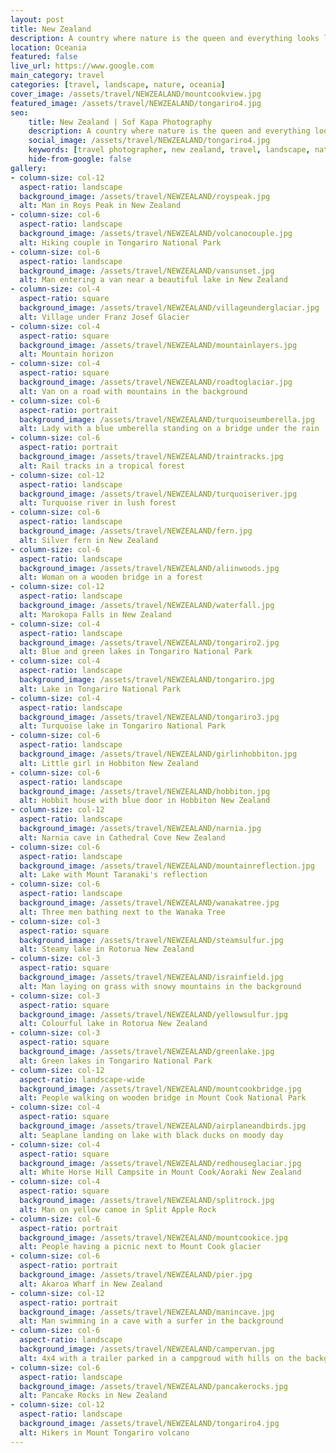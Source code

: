 ```yaml
---
layout: post
title: New Zealand
description: A country where nature is the queen and everything looks like a painting
location: Oceania
featured: false
live_url: https://www.google.com
main_category: travel
categories: [travel, landscape, nature, oceania]
cover_image: /assets/travel/NEWZEALAND/mountcookview.jpg
featured_image: /assets/travel/NEWZEALAND/tongariro4.jpg
seo:
    title: New Zealand | Sof Kapa Photography
    description: A country where nature is the queen and everything looks like a painting
    social_image: /assets/travel/NEWZEALAND/tongariro4.jpg
    keywords: [travel photographer, new zealand, travel, landscape, nature, oceania]
    hide-from-google: false 
gallery:
- column-size: col-12
  aspect-ratio: landscape
  background_image: /assets/travel/NEWZEALAND/royspeak.jpg
  alt: Man in Roys Peak in New Zealand
- column-size: col-6
  aspect-ratio: landscape
  background_image: /assets/travel/NEWZEALAND/volcanocouple.jpg
  alt: Hiking couple in Tongariro National Park
- column-size: col-6
  aspect-ratio: landscape
  background_image: /assets/travel/NEWZEALAND/vansunset.jpg
  alt: Man entering a van near a beautiful lake in New Zealand
- column-size: col-4
  aspect-ratio: square
  background_image: /assets/travel/NEWZEALAND/villageunderglaciar.jpg
  alt: Village under Franz Josef Glacier
- column-size: col-4
  aspect-ratio: square
  background_image: /assets/travel/NEWZEALAND/mountainlayers.jpg
  alt: Mountain horizon
- column-size: col-4
  aspect-ratio: square
  background_image: /assets/travel/NEWZEALAND/roadtoglaciar.jpg
  alt: Van on a road with mountains in the background
- column-size: col-6
  aspect-ratio: portrait
  background_image: /assets/travel/NEWZEALAND/turquoiseumberella.jpg
  alt: Lady with a blue umberella standing on a bridge under the rain
- column-size: col-6
  aspect-ratio: portrait
  background_image: /assets/travel/NEWZEALAND/traintracks.jpg
  alt: Rail tracks in a tropical forest
- column-size: col-12
  aspect-ratio: landscape
  background_image: /assets/travel/NEWZEALAND/turquoiseriver.jpg
  alt: Turquoise river in lush forest
- column-size: col-6
  aspect-ratio: landscape
  background_image: /assets/travel/NEWZEALAND/fern.jpg
  alt: Silver fern in New Zealand
- column-size: col-6
  aspect-ratio: landscape
  background_image: /assets/travel/NEWZEALAND/aliinwoods.jpg
  alt: Woman on a wooden bridge in a forest
- column-size: col-12
  aspect-ratio: landscape
  background_image: /assets/travel/NEWZEALAND/waterfall.jpg
  alt: Marokopa Falls in New Zealand
- column-size: col-4
  aspect-ratio: landscape
  background_image: /assets/travel/NEWZEALAND/tongariro2.jpg
  alt: Blue and green lakes in Tongariro National Park
- column-size: col-4
  aspect-ratio: landscape
  background_image: /assets/travel/NEWZEALAND/tongariro.jpg
  alt: Lake in Tongariro National Park
- column-size: col-4
  aspect-ratio: landscape
  background_image: /assets/travel/NEWZEALAND/tongariro3.jpg
  alt: Turquoise lake in Tongariro National Park
- column-size: col-6
  aspect-ratio: landscape
  background_image: /assets/travel/NEWZEALAND/girlinhobbiton.jpg
  alt: Little girl in Hobbiton New Zealand
- column-size: col-6
  aspect-ratio: landscape
  background_image: /assets/travel/NEWZEALAND/hobbiton.jpg
  alt: Hobbit house with blue door in Hobbiton New Zealand
- column-size: col-12
  aspect-ratio: landscape
  background_image: /assets/travel/NEWZEALAND/narnia.jpg
  alt: Narnia cave in Cathedral Cove New Zealand
- column-size: col-6
  aspect-ratio: landscape
  background_image: /assets/travel/NEWZEALAND/mountainreflection.jpg
  alt: Lake with Mount Taranaki's reflection
- column-size: col-6
  aspect-ratio: landscape
  background_image: /assets/travel/NEWZEALAND/wanakatree.jpg
  alt: Three men bathing next to the Wanaka Tree
- column-size: col-3
  aspect-ratio: square
  background_image: /assets/travel/NEWZEALAND/steamsulfur.jpg
  alt: Steamy lake in Rotorua New Zealand
- column-size: col-3
  aspect-ratio: square
  background_image: /assets/travel/NEWZEALAND/israinfield.jpg
  alt: Man laying on grass with snowy mountains in the background
- column-size: col-3
  aspect-ratio: square
  background_image: /assets/travel/NEWZEALAND/yellowsulfur.jpg
  alt: Colourful lake in Rotorua New Zealand
- column-size: col-3
  aspect-ratio: square
  background_image: /assets/travel/NEWZEALAND/greenlake.jpg
  alt: Green lakes in Tongariro National Park
- column-size: col-12
  aspect-ratio: landscape-wide
  background_image: /assets/travel/NEWZEALAND/mountcookbridge.jpg
  alt: People walking on wooden bridge in Mount Cook National Park
- column-size: col-4
  aspect-ratio: square
  background_image: /assets/travel/NEWZEALAND/airplaneandbirds.jpg
  alt: Seaplane landing on lake with black ducks on moody day
- column-size: col-4
  aspect-ratio: square
  background_image: /assets/travel/NEWZEALAND/redhouseglaciar.jpg
  alt: White Horse Hill Campsite in Mount Cook/Aoraki New Zealand
- column-size: col-4
  aspect-ratio: square
  background_image: /assets/travel/NEWZEALAND/splitrock.jpg
  alt: Man on yellow canoe in Split Apple Rock
- column-size: col-6
  aspect-ratio: portrait
  background_image: /assets/travel/NEWZEALAND/mountcookice.jpg
  alt: People having a picnic next to Mount Cook glacier
- column-size: col-6
  aspect-ratio: portrait
  background_image: /assets/travel/NEWZEALAND/pier.jpg
  alt: Akaroa Wharf in New Zealand
- column-size: col-12
  aspect-ratio: portrait
  background_image: /assets/travel/NEWZEALAND/manincave.jpg
  alt: Man swimming in a cave with a surfer in the background
- column-size: col-6
  aspect-ratio: landscape
  background_image: /assets/travel/NEWZEALAND/campervan.jpg
  alt: 4x4 with a trailer parked in a campgroud with hills on the background
- column-size: col-6
  aspect-ratio: landscape
  background_image: /assets/travel/NEWZEALAND/pancakerocks.jpg
  alt: Pancake Rocks in New Zealand
- column-size: col-12
  aspect-ratio: landscape
  background_image: /assets/travel/NEWZEALAND/tongariro4.jpg
  alt: Hikers in Mount Tongariro volcano 
---
```


